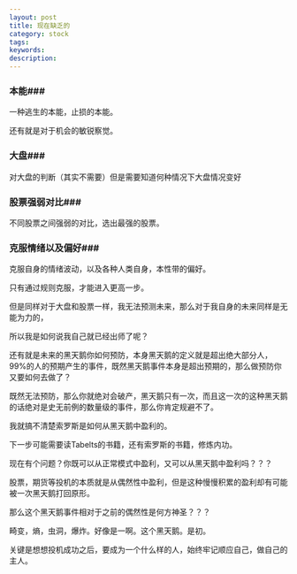 ```yaml
---
layout: post
title: 现在缺乏的
category: stock
tags: 
keywords: 
description: 
---
```



### 本能###

一种逃生的本能，止损的本能。

还有就是对于机会的敏锐察觉。

### 大盘###

对大盘的判断（其实不需要）但是需要知道何种情况下大盘情况变好

### 股票强弱对比###

不同股票之间强弱的对比，选出最强的股票。

### 克服情绪以及偏好###

克服自身的情绪波动，以及各种人类自身，本性带的偏好。

只有通过规则克服，才能进入更高一步。

但是同样对于大盘和股票一样，我无法预测未来，那么对于我自身的未来同样是无能为力的，

所以我是如何说我自己就已经出师了呢？

还有就是未来的黑天鹅你如何预防，本身黑天鹅的定义就是超出绝大部分人，99%的人的预期产生的事件，既然黑天鹅事件本身是超出预期的，那么做预防你又要如何去做了？

既然无法预防，那么你就绝对会破产，黑天鹅只有一次，而且这一次的这种黑天鹅的话绝对是史无前例的数量级的事件，那么你肯定规避不了。

我就搞不清楚索罗斯是如何从黑天鹅中盈利的。

下一步可能需要读Tabelts的书籍，还有索罗斯的书籍，修炼内功。

现在有个问题？你既可以从正常模式中盈利，又可以从黑天鹅中盈利吗？？？

股票，期货等投机的本质就是从偶然性中盈利，但是这种慢慢积累的盈利却有可能被一次黑天鹅打回原形。

那么这个黑天鹅事件相对于之前的偶然性是何方神圣？？？

畸变，熵，虫洞，爆炸。好像是一啊。这个黑天鹅。是初。

关键是想想投机成功之后，要成为一个什么样的人，始终牢记顺应自己，做自己的主人。



